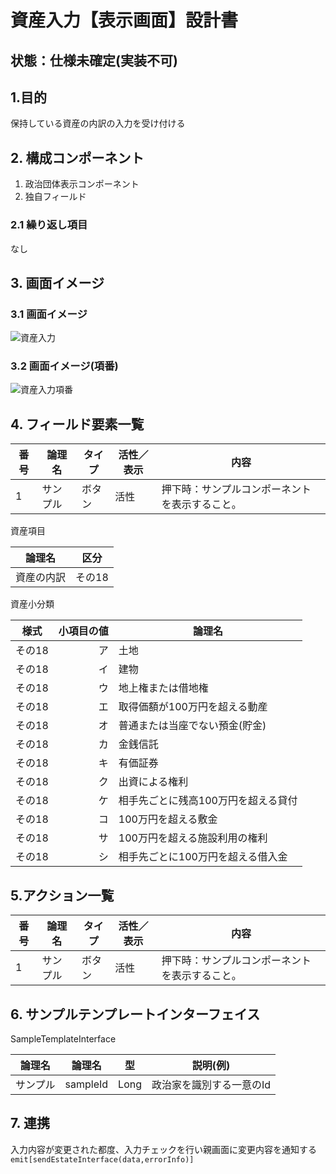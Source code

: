 ﻿# 資産入力【表示画面】設計書

## 状態：仕様未確定(実装不可)

## 1.目的

保持している資産の内訳の入力を受け付ける

## 2. 構成コンポーネント

1. 政治団体表示コンポーネント
2. 独自フィールド

### 2.1 繰り返し項目

なし

## 3. 画面イメージ

### 3.1 画面イメージ

![資産入力](image/資産入力.drawio.png)

### 3.2 画面イメージ(項番)

![資産入力項番](image/資産入力項番.drawio.png)

## 4. フィールド要素一覧

| 番号 |  論理名  | タイプ | 活性／表示 |                      内容                      |
| ---- | -------- | ------ | ---------- | ---------------------------------------------- |
| 1    | サンプル | ボタン | 活性       | 押下時：サンプルコンポーネントを表示すること。 |

資産項目

 |             論理名             |  区分  |
 | ------------------------------ | ------ |
 | 資産の内訳                     | その18 |

資産小分類

 |  様式  | 小項目の値 |               論理名                |
 | ------ | ---------: | ----------------------------------- |
 | その18 |         ア | 土地                                |
 | その18 |         イ | 建物                                |
 | その18 |         ウ | 地上権または借地権                  |
 | その18 |         エ | 取得価額が100万円を超える動産       |
 | その18 |         オ | 普通または当座でない預金(貯金)      |
 | その18 |         カ | 金銭信託                            |
 | その18 |         キ | 有価証券                            |
 | その18 |         ク | 出資による権利                      |
 | その18 |         ケ | 相手先ごとに残高100万円を超える貸付 |
 | その18 |         コ | 100万円を超える敷金                 |
 | その18 |         サ | 100万円を超える施設利用の権利       |
 | その18 |         シ | 相手先ごとに100万円を超える借入金   |

## 5.アクション一覧

| 番号 |  論理名  | タイプ | 活性／表示 |                      内容                      |
| ---- | -------- | ------ | ---------- | ---------------------------------------------- |
| 1    | サンプル | ボタン | 活性       | 押下時：サンプルコンポーネントを表示すること。 |

## 6. サンプルテンプレートインターフェイス

SampleTemplateInterface

 |  論理名  |  論理名  |  型  |         説明(例)         |
 | -------- | -------- | ---- | ------------------------ |
 | サンプル | sampleId | Long | 政治家を識別する一意のId |

## 7. 連携

入力内容が変更された都度、入力チェックを行い親画面に変更内容を通知する`emit[sendEstateInterface(data,errorInfo)]`

